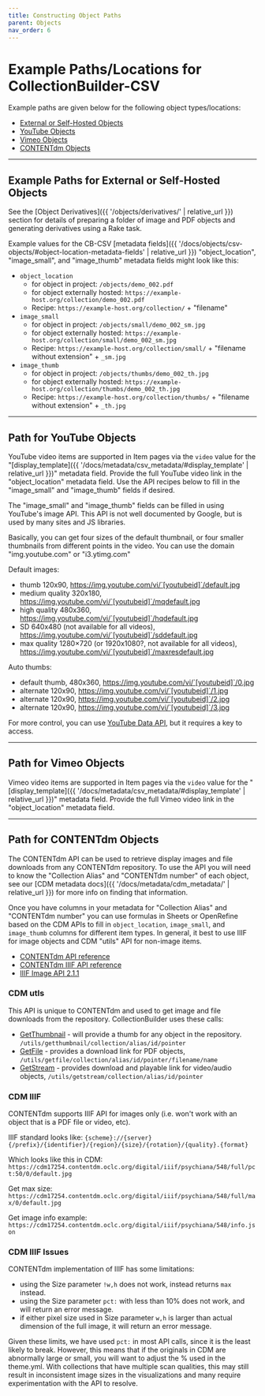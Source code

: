 ```yaml
---
title: Constructing Object Paths
parent: Objects
nav_order: 6
---
```


# Example Paths/Locations for CollectionBuilder-CSV

Example paths are given below for the following object types/locations:

- [External or Self-Hosted Objects](#example-paths-for-external-or-self-hosted-objects)
- [YouTube Objects](#path-for-youtube-objects)
- [Vimeo Objects](#path-for-vimeo-objects)
- [CONTENTdm Objects](#path-for-contentdm-objects)

---

## Example Paths for External or Self-Hosted Objects

See the [Object Derivatives]({{ '/objects/derivatives/' | relative_url }}) section for details of preparing a folder of image and PDF objects and generating derivatives using a Rake task.

Example values for the CB-CSV [metadata fields]({{ '/docs/objects/csv-objects/#object-location-metadata-fields' | relative_url }}) "object_location", "image_small", and "image_thumb" metadata fields might look like this:

- `object_location` 
    - for object in project: `/objects/demo_002.pdf`
    - for object externally hosted: `https://example-host.org/collection/demo_002.pdf`
    - Recipe: `https://example-host.org/collection/` + "filename"
- `image_small`
    - for object in project: `/objects/small/demo_002_sm.jpg`
    - for object externally hosted: `https://example-host.org/collection/small/demo_002_sm.jpg`
    - Recipe: `https://example-host.org/collection/small/` + "filename without extension" + `_sm.jpg`
- `image_thumb`
    - for object in project: `/objects/thumbs/demo_002_th.jpg`
    - for object externally hosted: `https://example-host.org/collection/thumbs/demo_002_th.jpg`
    - Recipe: `https://example-host.org/collection/thumbs/` + "filename without extension" + `_th.jpg`

---

## Path for YouTube Objects

YouTube video items are supported in Item pages via the `video` value for the "[display_template]({{ '/docs/metadata/csv_metadata/#display_template' | relative_url }})" metadata field. 
Provide the full YouTube video link in the "object_location" metadata field. 
Use the API recipes below to fill in the "image_small" and "image_thumb" fields if desired.

The "image_small" and "image_thumb" fields can be filled in using YouTube's image API.
This API is not well documented by Google, but is used by many sites and JS libraries.

Basically, you can get four sizes of the default thumbnail, or four smaller thumbnails from different points in the video.
You can use the domain "img.youtube.com" or "i3.ytimg.com"

Default images:

- thumb 120x90, https://img.youtube.com/vi/`[youtubeid]`/default.jpg
- medium quality 320x180, https://img.youtube.com/vi/`[youtubeid]`/mqdefault.jpg
- high quality 480x360, https://img.youtube.com/vi/`[youtubeid]`/hqdefault.jpg 
- SD 640x480 (not available for all videos), https://img.youtube.com/vi/`[youtubeid]`/sddefault.jpg
- max quality 1280×720 (or 1920x1080?, not available for all videos), https://img.youtube.com/vi/`[youtubeid]`/maxresdefault.jpg 

Auto thumbs:

- default thumb, 480x360, https://img.youtube.com/vi/`[youtubeid]`/0.jpg 
- alternate 120x90, https://img.youtube.com/vi/`[youtubeid]`/1.jpg 
- alternate 120x90, https://img.youtube.com/vi/`[youtubeid]`/2.jpg 
- alternate 120x90, https://img.youtube.com/vi/`[youtubeid]`/3.jpg

For more control, you can use [YouTube Data API](https://developers.google.com/youtube/v3/), but it requires a key to access.

---

## Path for Vimeo Objects

Vimeo video items are supported in Item pages via the `video` value for the "[display_template]({{ '/docs/metadata/csv_metadata/#display_template' | relative_url }})" metadata field.
Provide the full Vimeo video link in the "object_location" metadata field.

---

## Path for CONTENTdm Objects

The CONTENTdm API can be used to retrieve display images and file downloads from any CONTENTdm repository. 
To use the API you will need to know the "Collection Alias" and "CONTENTdm number" of each object, see our [CDM metadata docs]({{ '/docs/metadata/cdm_metadata/' | relative_url }}) for more info on finding that information.

Once you have columns in your metadata for "Collection Alias" and "CONTENTdm number" you can use formulas in Sheets or OpenRefine based on the CDM APIs to fill in `object_location`, `image_small`, and `image_thumb` columns for different item types.
In general, it best to use IIIF for image objects and CDM "utils" API for non-image items.

- [CONTENTdm API reference](https://help.oclc.org/Metadata_Services/CONTENTdm/Advanced_website_customization/API_Reference/CONTENTdm_API)
- [CONTENTdm IIIF API reference](https://help.oclc.org/Metadata_Services/CONTENTdm/Advanced_website_customization/API_Reference/IIIF_API_reference)
- [IIIF Image API 2.1.1](https://iiif.io/api/image/2.1/)

### CDM utls

This API is unique to CONTENTdm and used to get image and file downloads from the repository.
CollectionBuilder uses these calls:

- [GetThumbnail](https://www.oclc.org/support/services/contentdm/help/customizing-website-help/other-customizations/contentdm-api-reference/getthumbnail.en.html#par_text_4c0f) - will provide a thumb for any object in the repository. `/utils/getthumbnail/collection/alias/id/pointer` 
- [GetFile](https://www.oclc.org/support/services/contentdm/help/customizing-website-help/other-customizations/contentdm-api-reference/getfile.en.html#par_text_6545) - provides a download link for PDF objects, `/utils/getfile/collection/alias/id/pointer/filename/name`
- [GetStream](https://www.oclc.org/support/services/contentdm/help/customizing-website-help/other-customizations/contentdm-api-reference/getstream.en.html#par_text_2d39) - provides download and playable link for video/audio objects, `/utils/getstream/collection/alias/id/pointer`

### CDM IIIF 

CONTENTdm supports IIIF API for images only (i.e. won't work with an object that is a PDF file or video, etc).

IIIF standard looks like: 
`{scheme}://{server}{/prefix}/{identifier}/{region}/{size}/{rotation}/{quality}.{format}`

Which looks like this in CDM: 
`https://cdm17254.contentdm.oclc.org/digital/iiif/psychiana/548/full/pct:50/0/default.jpg`

Get max size:
`https://cdm17254.contentdm.oclc.org/digital/iiif/psychiana/548/full/max/0/default.jpg`

Get image info example: `https://cdm17254.contentdm.oclc.org/digital/iiif/psychiana/548/info.json`

### CDM IIIF Issues 

CONTENTdm implementation of IIIF has some limitations:

- using the Size parameter `!w,h` does not work, instead returns `max` instead.
- using the Size parameter `pct:` with less than 10% does not work, and will return an error message.
- if either pixel size used in Size parameter `w,h` is larger than actual dimension of the full image, it will return an error message.

Given these limits, we have used `pct:` in most API calls, since it is the least likely to break. 
However, this means that if the originals in CDM are abnormally large or small, you will want to adjust the % used in the theme.yml. 
With collections that have multiple scan qualities, this may still result in inconsistent image sizes in the visualizations and many require experimentation with the API to resolve.  